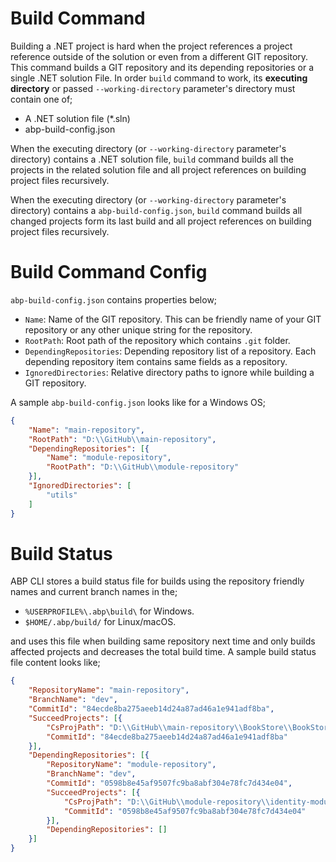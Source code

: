 # Build Command

Building a .NET project is hard when the project references a project reference outside of the solution or even from a different GIT repository. This command builds a GIT repository and its depending repositories or a single .NET solution File. In order ```build``` command to work, its **executing directory** or passed ```--working-directory``` parameter's directory must contain one of;

* A .NET solution file (*.sln)
* abp-build-config.json

When the executing directory  (or ```--working-directory``` parameter's directory) contains a .NET solution file, ```build``` command builds all the projects in the related solution file and all project references on building project files recursively. 

When the executing directory  (or ```--working-directory``` parameter's directory) contains a ```abp-build-config.json```, ```build``` command builds all changed projects form its last build and all project references on building project files recursively. 

# Build Command Config

```abp-build-config.json``` contains properties below;

* ```Name```: Name of the GIT repository. This can be friendly name of your GIT repository or any other unique string for the repository.
* ```RootPath```: Root path of the repository which contains ```.git``` folder.
* ```DependingRepositories```: Depending repository list of a repository. Each depending repository item contains same fields as a repository.
* ```IgnoredDirectories```: Relative directory paths to ignore while building a GIT repository.

A sample ```abp-build-config.json``` looks like for a Windows OS;

````json
{
    "Name": "main-repository",
    "RootPath": "D:\\GitHub\\main-repository",
    "DependingRepositories": [{
        "Name": "module-repository",
        "RootPath": "D:\\GitHub\\module-repository"
    }],
    "IgnoredDirectories": [
        "utils"
    ]
}
````

# Build Status

ABP CLI stores a build status file for builds using the repository friendly names and current branch names in the;

* ```%USERPROFILE%\.abp\build\``` for Windows.
* ```$HOME/.abp/build/``` for Linux/macOS.

and uses this file when building same repository next time and only builds affected projects and decreases the total build time. A sample build status file content looks like;

````json
{
    "RepositoryName": "main-repository",
    "BranchName": "dev",
    "CommitId": "84ecde8ba275aeeb14d24a87ad46a1e941adf8ba",
    "SucceedProjects": [{
        "CsProjPath": "D:\\GitHub\\main-repository\\BookStore\\BookStore.Web.csproj",
        "CommitId": "84ecde8ba275aeeb14d24a87ad46a1e941adf8ba"
    }],
    "DependingRepositories": [{
        "RepositoryName": "module-repository",
        "BranchName": "dev",
        "CommitId": "0598b8e45af9507fc9ba8abf304e78fc7d434e04",
        "SucceedProjects": [{
            "CsProjPath": "D:\\GitHub\\module-repository\\identity-module\Identity\\Identity.Web.csproj",
            "CommitId": "0598b8e45af9507fc9ba8abf304e78fc7d434e04"
        }],
        "DependingRepositories": []
    }]
}
````

